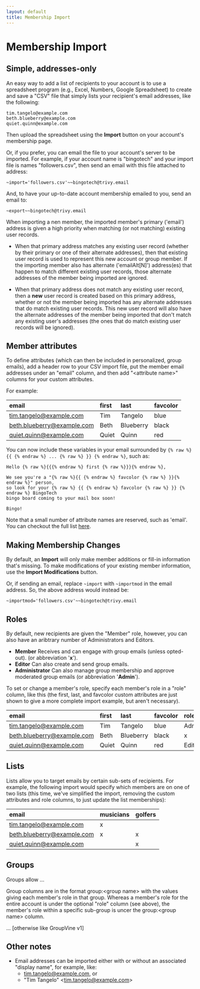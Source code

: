 ```yaml
---
layout: default
title: Membership Import
---
```


# Membership Import

## Simple, addresses-only

An easy way to add a list of recipients to your account is to use a
spreadsheet program (e.g., Excel, Numbers, Google Spreadsheet) to
create and save a "CSV" file that simply lists your recipient's email
addresses, like the following:

```
tim.tangelo@example.com
beth.blueberry@example.com
quiet.quinn@example.com
```

Then upload the spreadsheet using the **Import** button on your
account's membership page.

<div class="adv">  <!-- START ADVANCED -->

Or, if you prefer, you can email the file to your account's
server to be imported.  For example, if your account name is
"bingotech" and your import file is names "followers.csv",
then send an email with this file attached to address:

```
~import='followers.csv'~~bingotech@trivy.email
```

And, to have your up-to-date account membership emailed to you, send 
an email to:

```
~export~~bingotech@trivy.email
```

</div>  <!-- END ADVANCED -->

<div class="support">  <!-- START SUPPORT -->

When importing a nen member, the imported member's primary ('email')
address is given a high priority when matching (or not matching)
existing user records.

* When that primary address matches any existing user record (whether
  by their primary or one of their alternate addresses), then that
  existing user record is used to represent this new account or group
  member.  If the importing member also has alternate
  ('emailAlt[N]') address(es) that happen to match different
  existing user records, those alternate addresses of the member being
  imported are ignored.

* When that primary address does not match any existing user record,
  then a **new** user record is created based on this primary address,
  whether or not the member being imported has any alternate addresses
  that do match existing user records.  This new user record will also
  have the alternate addresses of the member being imported that don't
  match any existing user's addresses (the ones that do match existing
  user records will be ignored).

</div>  <!-- END SUPPORT -->


## Member attributes

To define attributes (which can then be included in personalized,
group emails), add a header row to your CSV import file, put the
member email addresses under an "email" column, and then add
"\<attribute name>" columns for your custom attributes.  

For example:

| email                       | first      | last       | favcolor       |
|:----------------------------|:-----------|:-----------|:---------------|
|tim.tangelo@example.com      | Tim        | Tangelo    | blue           |
|beth.blueberry@example.com   | Beth       | Blueberry  | black          |
|quiet.quinn@example.com      | Quiet      | Quinn      | red            |

You can now include these variables in your email surrounded by 
```{% raw %} {{ {% endraw %} ... {% raw %} }} {% endraw %}```, 
such as:

```
Hello {% raw %}{{{% endraw %} first {% raw %}}}{% endraw %}, 

We see you're a "{% raw %}{{ {% endraw %} favcolor {% raw %} }}{% endraw %}" person,
so look for your {% raw %} {{ {% endraw %} favcolor {% raw %} }} {% endraw %} BingoTech
bingo board coming to your mail box soon!

Bingo!
```

Note that a small number of attribute names are reserved, such as 'email'.  
You can checkout the full list [here](./reservedatts?view=GV-SET-VIEW).


## Making Membership Changes

By default, an **Import** will only make member additions or fill-in
information that's missing.  To make modifications of your existing
member information, use the **Import Modifications** button.

<div class="adv">   <!-- START ADVANCED -->

Or, if sending an email, replace ```~import``` with ```~importmod``` in the email
address.  So, the above address would instead be:

```
~importmod='followers.csv'~~bingotech@trivy.email
```

</div>   <!-- END ADVANCED -->


<div class="gv">   <!-- START GROUPVINE -->

## Roles

By default, new recipients are given the "Member" role, however, you
can also have an aribtrary number of Administrators and Editors.

*  **Member** Receives and can engage with group emails (unless opted-out). 
   (or abbreviation '**x**').
*  **Editor**  Can also create and send group emails.
*  **Administrator** Can also manage group membership and approve moderated 
   group emails (or abbreviation '**Admin**').

To set or change a member's role, specify each member's role in a
"role" column, like this (the first, last, and favcolor custom attributes are just 
shown to give a more complete import example, but aren't necessary).


| email                       | first      | last       | favcolor       |  role   |
|:----------------------------|:-----------|:-----------|:---------------|:--------|
|tim.tangelo@example.com      | Tim        | Tangelo    | blue           | Admin   |
|beth.blueberry@example.com   | Beth       | Blueberry  | black          |   x     |
|quiet.quinn@example.com      | Quiet      | Quinn      | red            | Editor  |


</div>   <!-- END GROUPVINE -->


## Lists

Lists allow you to target emails by certain sub-sets of recipients.
For example, the following import would specify which members are on
one of two lists (this time, we've simplified the import, removing the
custom attributes and role columns, to just update the list
memberships):


| email                       | musicians  | golfers    |
|:----------------------------|:-----------|:-----------|
|tim.tangelo@example.com      | x          |            |
|beth.blueberry@example.com   | x          | x          |
|quiet.quinn@example.com      |            | x          |


<div class="gv">   <!-- START GROUPVINE -->

## Groups

Groups allow ...

Group columns are in the format group:\<group name> with the values
giving each member's role in that group.  Whereas a member's role for
the entire account is under the optional "role" column (see above),
the member's role within a specific sub-group is uncer the 
group:\<group name> column.

... [otherwise like GroupVine v1]

</div>   <!-- END GROUPVINE -->


## Other notes

- Email addresses can be imported either with or without an associated "display name", 
  for example, like:
  - tim.tangelo@example.com, or
  - "Tim Tangelo" \<tim.tangelo@example.com>
  
